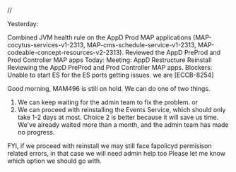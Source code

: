 //

Yesterday:

Combined JVM health rule on the AppD Prod MAP applications (MAP-cocytus-services-v1-2313, MAP-cms-schedule-service-v1-2313, MAP-codeable-concept-resources-v2-2313).
Reviewed the AppD PreProd and Prod Controller MAP apps
Today:
Meeting: AppD Restructure
Reinstall 
Reviewing the AppD PreProd and Prod Controller MAP apps.
Blockers: 
Unable to start ES for the ES ports getting issues. we are  [ECCB-8254]


Good morning, MAM496 is still on hold. We can do one of two things.
1. We can keep waiting for the admin team to fix the problem.
or
2. We can proceed with reinstalling the Events Service, which should only take 1-2 days at most.
Choice 2 is better because it will save us time. We've already waited more than a month, and the admin team has made no progress. 

FYI, if we proceed with reinstall we may still face fapolicyd permisison related errors, in that case we will need admin help too
Please let me know which option we should go with.
